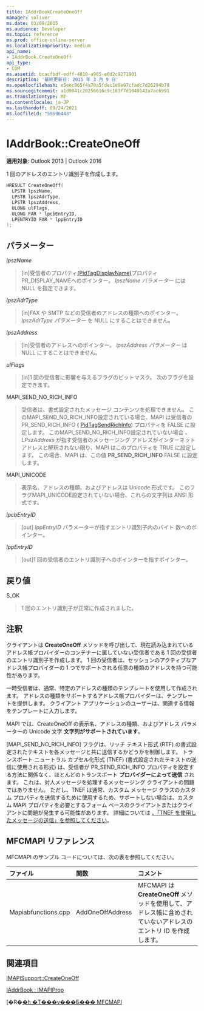 ```yaml
---
title: IAddrBookCreateOneOff
manager: soliver
ms.date: 03/09/2015
ms.audience: Developer
ms.topic: reference
ms.prod: office-online-server
ms.localizationpriority: medium
api_name:
- IAddrBook.CreateOneOff
api_type:
- COM
ms.assetid: bcacfbdf-edff-4810-a985-e6d2c9271901
description: '最終更新日: 2015 年 3 月 9 日'
ms.openlocfilehash: e5eec965f4a70a5fdec1e9e97cfadc7d26294b78
ms.sourcegitcommit: a1d9041c20256616c9c183f7d1049142a7ac6991
ms.translationtype: MT
ms.contentlocale: ja-JP
ms.lasthandoff: 09/24/2021
ms.locfileid: "59596443"
---
```

# <a name="iaddrbookcreateoneoff"></a>IAddrBook::CreateOneOff

  
  
**適用対象**: Outlook 2013 | Outlook 2016 
  
1 回のアドレスのエントリ識別子を作成します。
  
```cpp
HRESULT CreateOneOff(
  LPSTR lpszName,
  LPSTR lpszAdrType,
  LPSTR lpszAddress,
  ULONG ulFlags,
  ULONG FAR * lpcbEntryID,
  LPENTRYID FAR * lppEntryID
);
```

## <a name="parameters"></a>パラメーター

 _lpszName_
  
> [in]受信者のプロパティ[(PidTagDisplayName)](pidtagdisplayname-canonical-property.md)プロパティPR_DISPLAY_NAMEへのポインター。  _lpszName パラメーター_ には NULL を指定できます。 
    
 _lpszAdrType_
  
> [in]FAX や SMTP などの受信者のアドレスの種類へのポインター。 _lpszAdrType パラメーター_ を NULL にすることはできません。 
    
 _lpszAddress_
  
> [in]受信者のアドレスへのポインター。 _lpszAddress パラメーター_ は NULL にすることはできません。 
    
 _ulFlags_
  
> [in]1 回の受信者に影響を与えるフラグのビットマスク。 次のフラグを設定できます。
    
MAPI_SEND_NO_RICH_INFO 
  
> 受信者は、書式設定されたメッセージ コンテンツを処理できません。 このMAPI_SEND_NO_RICH_INFO設定されている場合、MAPI は受信者のPR_SEND_RICH_INFO **(** [PidTagSendRichInfo](pidtagsendrichinfo-canonical-property.md)) プロパティを FALSE に設定します。 このMAPI_SEND_NO_RICH_INFO設定されていない場合  _、LPszAddress_ が指す受信者のメッセージング アドレスがインターネット アドレスと解釈されない限り、MAPI はこのプロパティを TRUE に設定します。 この場合、MAPI は、この値 **PR_SEND_RICH_INFO** FALSE に設定します。 
    
MAPI_UNICODE 
  
> 表示名、アドレスの種類、およびアドレスは Unicode 形式です。 このフラグMAPI_UNICODE設定されていない場合、これらの文字列は ANSI 形式です。
    
 _lpcbEntryID_
  
> [out]  _lppEntryID_ パラメーターが指すエントリ識別子内のバイト 数へのポインター。 
    
 _lppEntryID_
  
> [out]1 回の受信者のエントリ識別子へのポインターを指すポインター。
    
## <a name="return-value"></a>戻り値

S_OK 
  
> 1 回のエントリ識別子が正常に作成されました。
    
## <a name="remarks"></a>注釈

クライアントは **CreateOneOff** メソッドを呼び出して、現在読み込まれているアドレス帳プロバイダーのコンテナーに属していない受信者である 1 回の受信者のエントリ識別子を作成します。 1 回の受信者は、セッションのアクティブなアドレス帳プロバイダーの 1 つでサポートされる任意の種類のアドレスを持つ可能性があります。 
  
一時受信者は、通常、特定のアドレスの種類のテンプレートを使用して作成されます。 アドレスの種類をサポートするアドレス帳プロバイダーは、テンプレートを提供します。 クライアント アプリケーションのユーザーは、関連する情報をテンプレートに入力します。
  
MAPI では、CreateOneOff の表示名、アドレスの種類、およびアドレス パラメーターの Unicode 文字 **文字列がサポートされています**。
  
[MAPI_SEND_NO_RICH_INFO] フラグは、リッチ テキスト形式 (RTF) の書式設定されたテキストを各メッセージと共に送信するかどうかを制御します。 トランスポート ニュートラル カプセル化形式 (TNEF) (書式設定されたテキストの送信に使用される形式) は、受信者が PR_SEND_RICH_INFO プロパティを設定する方法に関係なく、ほとんどのトランスポート **プロバイダーによって送信** されます。 これは、対人メッセージを処理するメッセージング クライアントの問題ではありません。 ただし、TNEF は通常、カスタム メッセージ クラスのカスタム プロパティを送信するために使用するため、サポートしない場合は、カスタム MAPI プロパティを必要とするフォーム ベースのクライアントまたはクライアントに問題が発生する可能性があります。 詳細については [、「TNEF を使用したメッセージの送信」を参照してください](sending-messages-with-tnef.md)。
  
## <a name="mfcmapi-reference"></a>MFCMAPI リファレンス

MFCMAPI のサンプル コードについては、次の表を参照してください。
  
|**ファイル**|**関数**|**コメント**|
|:-----|:-----|:-----|
|Mapiabfunctions.cpp  <br/> |AddOneOffAddress  <br/> |MFCMAPI は **CreateOneOff** メソッドを使用して、アドレス帳に含めされていないアドレスのエントリ ID を作成します。  <br/> |
   
## <a name="see-also"></a>関連項目



[IMAPISupport::CreateOneOff](imapisupport-createoneoff.md)
  
[IAddrBook : IMAPIProp](iaddrbookimapiprop.md)


[�R�[�h �T���v���Ƃ��� MFCMAPI](mfcmapi-as-a-code-sample.md)

